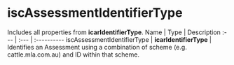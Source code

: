 # iscAssessmentIdentifierType
Includes all properties from **icarIdentifierType**.
Name | Type | Description
:--- | :--- | :----------
iscAssessmentIdentifierType | **icarIdentifierType** | Identifies an Assessment using a combination of scheme (e.g. cattle.mla.com.au) and ID within that scheme.